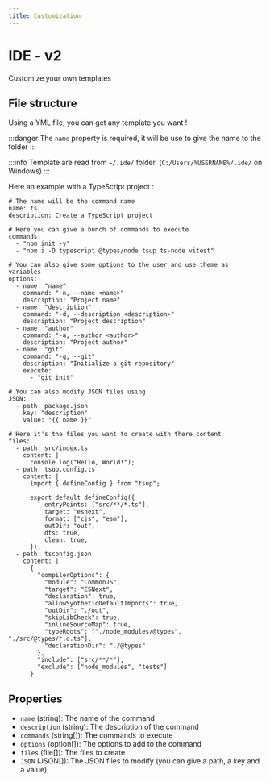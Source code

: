 ```yaml
---
title: Customization
---
```


# IDE - v2

Customize your own templates

## File structure

Using a YML file, you can get any template you want !

:::danger
The `name` property is required, it will be use to give the name to the folder
:::

:::info
Template are read from `~/.ide/` folder. (`C:/Users/%USERNAME%/.ide/` on Windows)
:::

Here an example with a TypeScript project :

```yaml{1,2,5,6,10,11,27,28,33,34}
# The name will be the command name
name: ts
description: Create a TypeScript project

# Here you can give a bunch of commands to execute
commands:
  - "npm init -y"
  - "npm i -D typescript @types/node tsup ts-node vitest"

# You can also give some options to the user and use theme as variables
options:
  - name: "name"
    command: "-n, --name <name>"
    description: "Project name"
  - name: "description"
    command: "-d, --description <description>"
    description: "Project description"
  - name: "author"
    command: "-a, --author <author>"
    description: "Project author"
  - name: "git"
    command: "-g, --git"
    description: "Initialize a git repository"
    execute:
      - "git init"

# You can also modify JSON files using
JSON:
  - path: package.json
    key: "description"
    value: "{{ name }}"

# Here it's the files you want to create with there content
files:
  - path: src/index.ts
    content: |
      console.log("Hello, World!");
  - path: tsup.config.ts
    content: |
      import { defineConfig } from "tsup";

      export default defineConfig({
          entryPoints: ["src/**/*.ts"],
          target: "esnext",
          format: ["cjs", "esm"],
          outDir: "out",
          dts: true,
          clean: true,
      });
  - path: tsconfig.json
    content: |
      {
        "compilerOptions": {
          "module": "CommonJS",
          "target": "ESNext",
          "declaration": true,
          "allowSyntheticDefaultImports": true,
          "outDir": "./out",
          "skipLibCheck": true,
          "inlineSourceMap": true,
          "typeRoots": ["./node_modules/@types", "./src/@types/*.d.ts"],
          "declarationDir": "./@types"
        },
        "include": ["src/**/*"],
        "exclude": ["node_modules", "tests"]
      }
```

## Properties

- `name` (string): The name of the command
- `description` (string): The description of the command
- `commands` (string[]): The commands to execute
- `options` (option[]): The options to add to the command
- `files` (file[]): The files to create
- `JSON` (JSON[]): The JSON files to modify (you can give a path, a key and a value)
